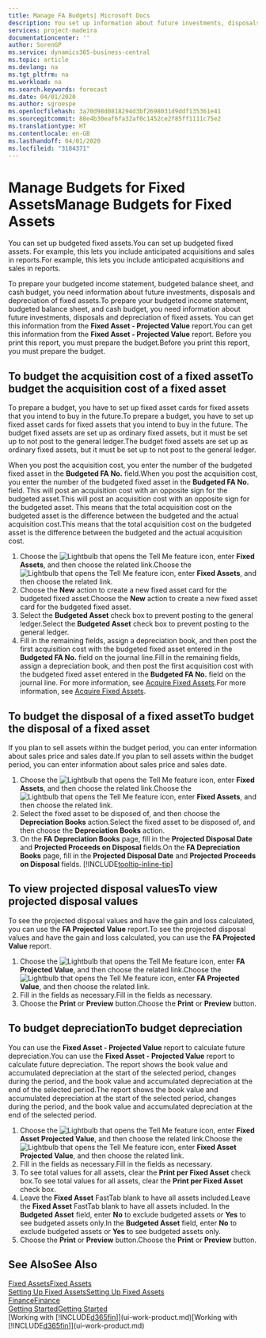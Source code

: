 ```yaml
---
title: Manage FA Budgets| Microsoft Docs
description: You set up information about future investments, disposals, and depreciation of fixed assets to help prepare budgets and forecasts.
services: project-madeira
documentationcenter: ''
author: SorenGP
ms.service: dynamics365-business-central
ms.topic: article
ms.devlang: na
ms.tgt_pltfrm: na
ms.workload: na
ms.search.keywords: forecast
ms.date: 04/01/2020
ms.author: sgroespe
ms.openlocfilehash: 3a70d98d0818294d3bf2698031d9ddf135361e41
ms.sourcegitcommit: 88e4b30eaf6fa32af0c1452ce2f85ff1111c75e2
ms.translationtype: HT
ms.contentlocale: en-GB
ms.lasthandoff: 04/01/2020
ms.locfileid: "3184371"
---
```

# <a name="manage-budgets-for-fixed-assets"></a><span data-ttu-id="8c9e7-103">Manage Budgets for Fixed Assets</span><span class="sxs-lookup"><span data-stu-id="8c9e7-103">Manage Budgets for Fixed Assets</span></span>
<span data-ttu-id="8c9e7-104">You can set up budgeted fixed assets.</span><span class="sxs-lookup"><span data-stu-id="8c9e7-104">You can set up budgeted fixed assets.</span></span> <span data-ttu-id="8c9e7-105">For example, this lets you include anticipated acquisitions and sales in reports.</span><span class="sxs-lookup"><span data-stu-id="8c9e7-105">For example, this lets you include anticipated acquisitions and sales in reports.</span></span>  

<span data-ttu-id="8c9e7-106">To prepare your budgeted income statement, budgeted balance sheet, and cash budget, you need information about future investments, disposals and depreciation of fixed assets.</span><span class="sxs-lookup"><span data-stu-id="8c9e7-106">To prepare your budgeted income statement, budgeted balance sheet, and cash budget, you need information about future investments, disposals and depreciation of fixed assets.</span></span> <span data-ttu-id="8c9e7-107">You can get this information from the **Fixed Asset - Projected Value** report.</span><span class="sxs-lookup"><span data-stu-id="8c9e7-107">You can get this information from the **Fixed Asset - Projected Value** report.</span></span> <span data-ttu-id="8c9e7-108">Before you print this report, you must prepare the budget.</span><span class="sxs-lookup"><span data-stu-id="8c9e7-108">Before you print this report, you must prepare the budget.</span></span>  

## <a name="to-budget-the-acquisition-cost-of-a-fixed-asset"></a><span data-ttu-id="8c9e7-109">To budget the acquisition cost of a fixed asset</span><span class="sxs-lookup"><span data-stu-id="8c9e7-109">To budget the acquisition cost of a fixed asset</span></span>
<span data-ttu-id="8c9e7-110">To prepare a budget, you have to set up fixed asset cards for fixed assets that you intend to buy in the future.</span><span class="sxs-lookup"><span data-stu-id="8c9e7-110">To prepare a budget, you have to set up fixed asset cards for fixed assets that you intend to buy in the future.</span></span> <span data-ttu-id="8c9e7-111">The budget fixed assets are set up as ordinary fixed assets, but it must be set up to not post to the general ledger.</span><span class="sxs-lookup"><span data-stu-id="8c9e7-111">The budget fixed assets are set up as ordinary fixed assets, but it must be set up to not post to the general ledger.</span></span>

<span data-ttu-id="8c9e7-112">When you post the acquisition cost, you enter the number of the budgeted fixed asset in the **Budgeted FA No.** field.</span><span class="sxs-lookup"><span data-stu-id="8c9e7-112">When you post the acquisition cost, you enter the number of the budgeted fixed asset in the **Budgeted FA No.** field.</span></span> <span data-ttu-id="8c9e7-113">This will post an acquisition cost with an opposite sign for the budgeted asset.</span><span class="sxs-lookup"><span data-stu-id="8c9e7-113">This will post an acquisition cost with an opposite sign for the budgeted asset.</span></span> <span data-ttu-id="8c9e7-114">This means that the total acquisition cost on the budgeted asset is the difference between the budgeted and the actual acquisition cost.</span><span class="sxs-lookup"><span data-stu-id="8c9e7-114">This means that the total acquisition cost on the budgeted asset is the difference between the budgeted and the actual acquisition cost.</span></span>

1. <span data-ttu-id="8c9e7-115">Choose the ![Lightbulb that opens the Tell Me feature](media/ui-search/search_small.png "Tell me what you want to do") icon, enter **Fixed Assets**, and then choose the related link.</span><span class="sxs-lookup"><span data-stu-id="8c9e7-115">Choose the ![Lightbulb that opens the Tell Me feature](media/ui-search/search_small.png "Tell me what you want to do") icon, enter **Fixed Assets**, and then choose the related link.</span></span>
2. <span data-ttu-id="8c9e7-116">Choose the **New** action to create a new fixed asset card for the budgeted fixed asset.</span><span class="sxs-lookup"><span data-stu-id="8c9e7-116">Choose the **New** action to create a new fixed asset card for the budgeted fixed asset.</span></span>
3. <span data-ttu-id="8c9e7-117">Select the **Budgeted Asset** check box to prevent posting to the general ledger.</span><span class="sxs-lookup"><span data-stu-id="8c9e7-117">Select the **Budgeted Asset** check box to prevent posting to the general ledger.</span></span>
4. <span data-ttu-id="8c9e7-118">Fill in the remaining fields, assign a depreciation book, and then post the first acquisition cost with the budgeted fixed asset entered in the **Budgeted FA No.** field on the journal line.</span><span class="sxs-lookup"><span data-stu-id="8c9e7-118">Fill in the remaining fields, assign a depreciation book, and then post the first acquisition cost with the budgeted fixed asset entered in the **Budgeted FA No.** field on the journal line.</span></span> <span data-ttu-id="8c9e7-119">For more information, see [Acquire Fixed Assets](fa-how-acquire.md).</span><span class="sxs-lookup"><span data-stu-id="8c9e7-119">For more information, see [Acquire Fixed Assets](fa-how-acquire.md).</span></span>

## <a name="to-budget-the-disposal-of-a-fixed-asset"></a><span data-ttu-id="8c9e7-120">To budget the disposal of a fixed asset</span><span class="sxs-lookup"><span data-stu-id="8c9e7-120">To budget the disposal of a fixed asset</span></span>
<span data-ttu-id="8c9e7-121">If you plan to sell assets within the budget period, you can enter information about sales price and sales date.</span><span class="sxs-lookup"><span data-stu-id="8c9e7-121">If you plan to sell assets within the budget period, you can enter information about sales price and sales date.</span></span>

1. <span data-ttu-id="8c9e7-122">Choose the ![Lightbulb that opens the Tell Me feature](media/ui-search/search_small.png "Tell me what you want to do") icon, enter **Fixed Assets**, and then choose the related link.</span><span class="sxs-lookup"><span data-stu-id="8c9e7-122">Choose the ![Lightbulb that opens the Tell Me feature](media/ui-search/search_small.png "Tell me what you want to do") icon, enter **Fixed Assets**, and then choose the related link.</span></span>
2. <span data-ttu-id="8c9e7-123">Select the fixed asset to be disposed of, and then choose the **Depreciation Books** action.</span><span class="sxs-lookup"><span data-stu-id="8c9e7-123">Select the fixed asset to be disposed of, and then choose the **Depreciation Books** action.</span></span>
3. <span data-ttu-id="8c9e7-124">On the **FA Depreciation Books** page, fill in the **Projected Disposal Date** and **Projected Proceeds on Disposal** fields.</span><span class="sxs-lookup"><span data-stu-id="8c9e7-124">On the **FA Depreciation Books** page, fill in the **Projected Disposal Date** and **Projected Proceeds on Disposal** fields.</span></span> [!INCLUDE[tooltip-inline-tip](includes/tooltip-inline-tip_md.md)]

## <a name="to-view-projected-disposal-values"></a><span data-ttu-id="8c9e7-125">To view projected disposal values</span><span class="sxs-lookup"><span data-stu-id="8c9e7-125">To view projected disposal values</span></span>
<span data-ttu-id="8c9e7-126">To see the projected disposal values and have the gain and loss calculated, you can use the **FA Projected Value** report.</span><span class="sxs-lookup"><span data-stu-id="8c9e7-126">To see the projected disposal values and have the gain and loss calculated, you can use the **FA Projected Value** report.</span></span>

1. <span data-ttu-id="8c9e7-127">Choose the ![Lightbulb that opens the Tell Me feature](media/ui-search/search_small.png "Tell me what you want to do") icon, enter **FA Projected Value**, and then choose the related link.</span><span class="sxs-lookup"><span data-stu-id="8c9e7-127">Choose the ![Lightbulb that opens the Tell Me feature](media/ui-search/search_small.png "Tell me what you want to do") icon, enter **FA Projected Value**, and then choose the related link.</span></span>
2. <span data-ttu-id="8c9e7-128">Fill in the fields as necessary.</span><span class="sxs-lookup"><span data-stu-id="8c9e7-128">Fill in the fields as necessary.</span></span>
3. <span data-ttu-id="8c9e7-129">Choose the **Print** or **Preview** button.</span><span class="sxs-lookup"><span data-stu-id="8c9e7-129">Choose the **Print** or **Preview** button.</span></span>

## <a name="to-budget-depreciation"></a><span data-ttu-id="8c9e7-130">To budget depreciation</span><span class="sxs-lookup"><span data-stu-id="8c9e7-130">To budget depreciation</span></span>
<span data-ttu-id="8c9e7-131">You can use the **Fixed Asset - Projected Value** report to calculate future depreciation.</span><span class="sxs-lookup"><span data-stu-id="8c9e7-131">You can use the **Fixed Asset - Projected Value** report to calculate future depreciation.</span></span> <span data-ttu-id="8c9e7-132">The report shows the book value and accumulated depreciation at the start of the selected period, changes during the period, and the book value and accumulated depreciation at the end of the selected period.</span><span class="sxs-lookup"><span data-stu-id="8c9e7-132">The report shows the book value and accumulated depreciation at the start of the selected period, changes during the period, and the book value and accumulated depreciation at the end of the selected period.</span></span>

1. <span data-ttu-id="8c9e7-133">Choose the ![Lightbulb that opens the Tell Me feature](media/ui-search/search_small.png "Tell me what you want to do") icon, enter **Fixed Asset Projected Value**, and then choose the related link.</span><span class="sxs-lookup"><span data-stu-id="8c9e7-133">Choose the ![Lightbulb that opens the Tell Me feature](media/ui-search/search_small.png "Tell me what you want to do") icon, enter **Fixed Asset Projected Value**, and then choose the related link.</span></span>
2. <span data-ttu-id="8c9e7-134">Fill in the fields as necessary.</span><span class="sxs-lookup"><span data-stu-id="8c9e7-134">Fill in the fields as necessary.</span></span>
3. <span data-ttu-id="8c9e7-135">To see total values for all assets, clear the **Print per Fixed Asset** check box.</span><span class="sxs-lookup"><span data-stu-id="8c9e7-135">To see total values for all assets, clear the **Print per Fixed Asset** check box.</span></span>
4. <span data-ttu-id="8c9e7-136">Leave the **Fixed Asset** FastTab blank to have all assets included.</span><span class="sxs-lookup"><span data-stu-id="8c9e7-136">Leave the **Fixed Asset** FastTab blank to have all assets included.</span></span> <span data-ttu-id="8c9e7-137">In the **Budgeted Asset** field, enter **No** to exclude budgeted assets or **Yes** to see budgeted assets only.</span><span class="sxs-lookup"><span data-stu-id="8c9e7-137">In the **Budgeted Asset** field, enter **No** to exclude budgeted assets or **Yes** to see budgeted assets only.</span></span>
5. <span data-ttu-id="8c9e7-138">Choose the **Print** or **Preview** button.</span><span class="sxs-lookup"><span data-stu-id="8c9e7-138">Choose the **Print** or **Preview** button.</span></span>

## <a name="see-also"></a><span data-ttu-id="8c9e7-139">See Also</span><span class="sxs-lookup"><span data-stu-id="8c9e7-139">See Also</span></span>
[<span data-ttu-id="8c9e7-140">Fixed Assets</span><span class="sxs-lookup"><span data-stu-id="8c9e7-140">Fixed Assets</span></span>](fa-manage.md)  
[<span data-ttu-id="8c9e7-141">Setting Up Fixed Assets</span><span class="sxs-lookup"><span data-stu-id="8c9e7-141">Setting Up Fixed Assets</span></span>](fa-setup.md)  
[<span data-ttu-id="8c9e7-142">Finance</span><span class="sxs-lookup"><span data-stu-id="8c9e7-142">Finance</span></span>](finance.md)  
[<span data-ttu-id="8c9e7-143">Getting Started</span><span class="sxs-lookup"><span data-stu-id="8c9e7-143">Getting Started</span></span>](product-get-started.md)  
<span data-ttu-id="8c9e7-144">[Working with [!INCLUDE[d365fin](includes/d365fin_md.md)]](ui-work-product.md)</span><span class="sxs-lookup"><span data-stu-id="8c9e7-144">[Working with [!INCLUDE[d365fin](includes/d365fin_md.md)]](ui-work-product.md)</span></span>
